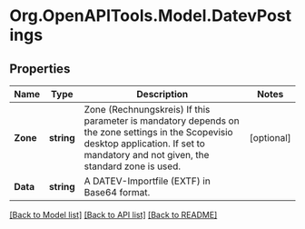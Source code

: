
# Org.OpenAPITools.Model.DatevPostings

## Properties

Name | Type | Description | Notes
------------ | ------------- | ------------- | -------------
**Zone** | **string** | Zone (Rechnungskreis) If this parameter is mandatory depends on the zone settings in the Scopevisio desktop application. If set to mandatory and not given, the standard zone is used. | [optional] 
**Data** | **string** | A DATEV-Importfile (EXTF) in Base64 format. | 

[[Back to Model list]](../README.md#documentation-for-models)
[[Back to API list]](../README.md#documentation-for-api-endpoints)
[[Back to README]](../README.md)

